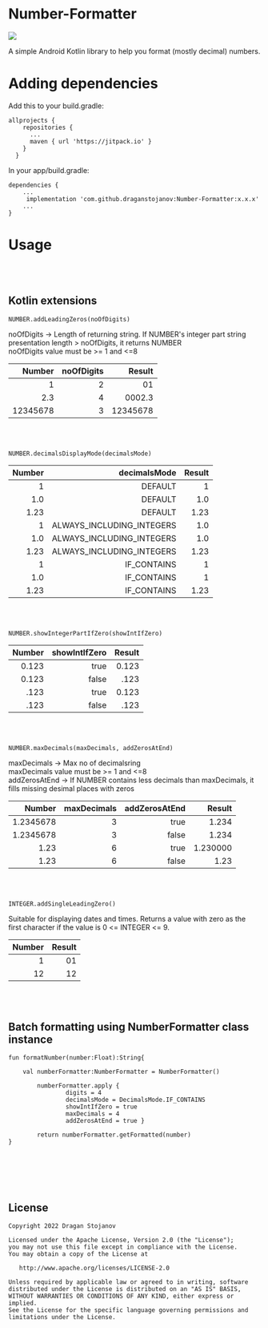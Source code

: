 # Number-Formatter

[![](https://jitpack.io/v/draganstojanov/Number-Formatter.svg)](https://jitpack.io/#draganstojanov/Number-Formatter)


A simple Android Kotlin library to help you format (mostly decimal) numbers.


# Adding dependencies
Add this to your build.gradle:

    allprojects {
        repositories {
          ...
          maven { url 'https://jitpack.io' }
        }
      }


In your app/build.gradle:

	dependencies {
	    ...
	     implementation 'com.github.draganstojanov:Number-Formatter:x.x.x'
	    ...
	}


# Usage

<br/><br/>

## Kotlin extensions


	NUMBER.addLeadingZeros(noOfDigits)
noOfDigits -> Length of returning string. If NUMBER's integer part string presentation length > noOfDigits, it returns NUMBER\
noOfDigits value must be >= 1 and  <=8
 	
| Number| noOfDigits |Result |
| -------------: | -------------: |-------------: |
| 1 | 2 |01|
| 2.3 | 4 |0002.3|
| 12345678 | 3 |12345678|

<br/><br/>

	NUMBER.decimalsDisplayMode(decimalsMode)
	
| Number| decimalsMode |Result |
| -------------: | -------------: |-------------: |
| 1 | DEFAULT |1|
| 1.0 | DEFAULT |1.0|
| 1.23 | DEFAULT |1.23|
| 1 | ALWAYS_INCLUDING_INTEGERS |1.0|
| 1.0 | ALWAYS_INCLUDING_INTEGERS |1.0|
| 1.23 | ALWAYS_INCLUDING_INTEGERS |1.23|
| 1 | IF_CONTAINS |1|
| 1.0 | IF_CONTAINS |1|
| 1.23 | IF_CONTAINS |1.23|

<br/><br/>

	NUMBER.showIntegerPartIfZero(showIntIfZero)

| Number| showIntIfZero |Result |
| -------------: | -------------: |-------------: |
| 0.123| true|0.123|
| 0.123| false |.123|
| .123| true|0.123|
| .123| false |.123|

<br/><br/>

	NUMBER.maxDecimals(maxDecimals, addZerosAtEnd)
maxDecimals -> Max no of decimalsring\
maxDecimals value must be >= 1 and  <=8\
addZerosAtEnd -> If NUMBER contains less decimals than maxDecimals, it fills missing desimal places with zeros 

| Number| maxDecimals |addZerosAtEnd |Result |
| -------------: | -------------: |-------------: |-------------: |
| 1.2345678|3|true|1.234|
| 1.2345678|3|false|1.234|
| 1.23|6|true|1.230000|
| 1.23 |6|false|1.23|

<br/><br/>

	INTEGER.addSingleLeadingZero()
 Suitable for displaying dates and times. Returns a value with zero as the first character if the value is 0 <= INTEGER <= 9.
 
 | Number |Result |
| -------------: | -------------: |
| 1 | 01 |
| 12 | 12 |

<br/><br/>


## Batch formatting using NumberFormatter class instance

	fun formatNumber(number:Float):String{
        
      	val numberFormatter:NumberFormatter = NumberFormatter()

        	numberFormatter.apply {
            		digits = 4
            		decimalsMode = DecimalsMode.IF_CONTAINS
            		showIntIfZero = true
            		maxDecimals = 4
            		addZerosAtEnd = true }

        	return numberFormatter.getFormatted(number)
    }
    
<br/><br/>
<br/><br/>
	
## License

```
Copyright 2022 Dragan Stojanov

Licensed under the Apache License, Version 2.0 (the "License");
you may not use this file except in compliance with the License.
You may obtain a copy of the License at

   http://www.apache.org/licenses/LICENSE-2.0

Unless required by applicable law or agreed to in writing, software
distributed under the License is distributed on an "AS IS" BASIS,
WITHOUT WARRANTIES OR CONDITIONS OF ANY KIND, either express or implied.
See the License for the specific language governing permissions and
limitations under the License.
```

